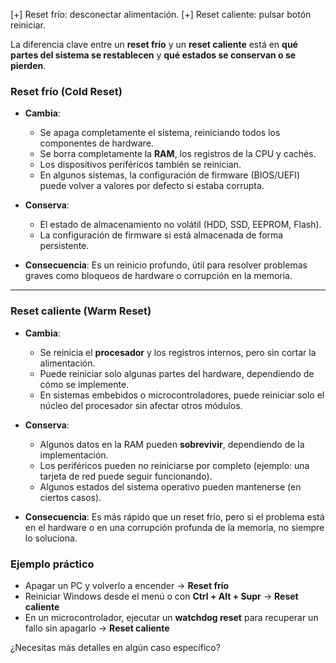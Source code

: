 
[+] Reset frío: desconectar alimentación.
[+] Reset caliente: pulsar botón reiniciar.

La diferencia clave entre un **reset frío** y un **reset caliente** está en **qué partes del sistema se restablecen** y **qué estados se conservan o se pierden**.

### **Reset frío (Cold Reset)**

- **Cambia**:
    
    - Se apaga completamente el sistema, reiniciando todos los componentes de hardware.
    - Se borra completamente la **RAM**, los registros de la CPU y cachés.
    - Los dispositivos periféricos también se reinician.
    - En algunos sistemas, la configuración de firmware (BIOS/UEFI) puede volver a valores por defecto si estaba corrupta.
- **Conserva**:
    
    - El estado de almacenamiento no volátil (HDD, SSD, EEPROM, Flash).
    - La configuración de firmware si está almacenada de forma persistente.
- **Consecuencia**: Es un reinicio profundo, útil para resolver problemas graves como bloqueos de hardware o corrupción en la memoria.
    

---

### **Reset caliente (Warm Reset)**

- **Cambia**:
    
    - Se reinicia el **procesador** y los registros internos, pero sin cortar la alimentación.
    - Puede reiniciar solo algunas partes del hardware, dependiendo de cómo se implemente.
    - En sistemas embebidos o microcontroladores, puede reiniciar solo el núcleo del procesador sin afectar otros módulos.
- **Conserva**:
    
    - Algunos datos en la RAM pueden **sobrevivir**, dependiendo de la implementación.
    - Los periféricos pueden no reiniciarse por completo (ejemplo: una tarjeta de red puede seguir funcionando).
    - Algunos estados del sistema operativo pueden mantenerse (en ciertos casos).
- **Consecuencia**: Es más rápido que un reset frío, pero si el problema está en el hardware o en una corrupción profunda de la memoria, no siempre lo soluciona.
    

### **Ejemplo práctico**

- Apagar un PC y volverlo a encender → **Reset frío**
- Reiniciar Windows desde el menú o con **Ctrl + Alt + Supr** → **Reset caliente**
- En un microcontrolador, ejecutar un **watchdog reset** para recuperar un fallo sin apagarlo → **Reset caliente**

¿Necesitas más detalles en algún caso específico?